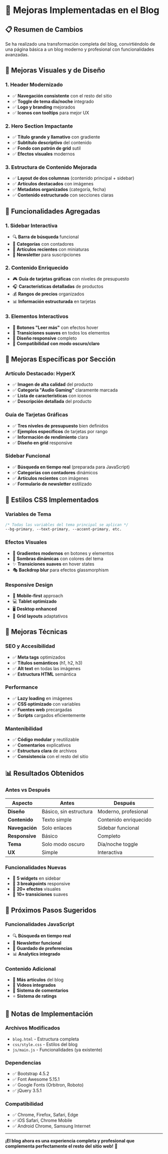 # 🚀 Mejoras Implementadas en el Blog

## 📋 Resumen de Cambios

Se ha realizado una transformación completa del blog, convirtiéndolo de una página básica a un blog moderno y profesional con funcionalidades avanzadas.

## 🎨 Mejoras Visuales y de Diseño

### 1. **Header Modernizado**
- ✅ **Navegación consistente** con el resto del sitio
- ✅ **Toggle de tema día/noche** integrado
- ✅ **Logo y branding** mejorados
- ✅ **Iconos con tooltips** para mejor UX

### 2. **Hero Section Impactante**
- ✅ **Título grande y llamativo** con gradiente
- ✅ **Subtítulo descriptivo** del contenido
- ✅ **Fondo con patrón de grid** sutil
- ✅ **Efectos visuales** modernos

### 3. **Estructura de Contenido Mejorada**
- ✅ **Layout de dos columnas** (contenido principal + sidebar)
- ✅ **Artículos destacados** con imágenes
- ✅ **Metadatos organizados** (categoría, fecha)
- ✅ **Contenido estructurado** con secciones claras

## 📱 Funcionalidades Agregadas

### 1. **Sidebar Interactiva**
- 🔍 **Barra de búsqueda** funcional
- 📂 **Categorías** con contadores
- 📰 **Artículos recientes** con miniaturas
- 📧 **Newsletter** para suscripciones

### 2. **Contenido Enriquecido**
- 🎮 **Guía de tarjetas gráficas** con niveles de presupuesto
- 🎧 **Características detalladas** de productos
- 💰 **Rangos de precios** organizados
- 📊 **Información estructurada** en tarjetas

### 3. **Elementos Interactivos**
- 🎯 **Botones "Leer más"** con efectos hover
- 🔄 **Transiciones suaves** en todos los elementos
- 📱 **Diseño responsive** completo
- 🌙 **Compatibilidad con modo oscuro/claro**

## 🎯 Mejoras Específicas por Sección

### **Artículo Destacado: HyperX**
- ✅ **Imagen de alta calidad** del producto
- ✅ **Categoría "Audio Gaming"** claramente marcada
- ✅ **Lista de características** con iconos
- ✅ **Descripción detallada** del producto

### **Guía de Tarjetas Gráficas**
- ✅ **Tres niveles de presupuesto** bien definidos
- ✅ **Ejemplos específicos** de tarjetas por rango
- ✅ **Información de rendimiento** clara
- ✅ **Diseño en grid** responsive

### **Sidebar Funcional**
- ✅ **Búsqueda en tiempo real** (preparada para JavaScript)
- ✅ **Categorías con contadores** dinámicos
- ✅ **Artículos recientes** con imágenes
- ✅ **Formulario de newsletter** estilizado

## 🎨 Estilos CSS Implementados

### **Variables de Tema**
```css
/* Todas las variables del tema principal se aplican */
--bg-primary, --text-primary, --accent-primary, etc.
```

### **Efectos Visuales**
- 🌟 **Gradientes modernos** en botones y elementos
- 💫 **Sombras dinámicas** con colores del tema
- ✨ **Transiciones suaves** en hover states
- 🎭 **Backdrop blur** para efectos glassmorphism

### **Responsive Design**
- 📱 **Mobile-first** approach
- 💻 **Tablet optimizado**
- 🖥️ **Desktop enhanced**
- 📐 **Grid layouts** adaptativos

## 🔧 Mejoras Técnicas

### **SEO y Accesibilidad**
- ✅ **Meta tags** optimizados
- ✅ **Títulos semánticos** (h1, h2, h3)
- ✅ **Alt text** en todas las imágenes
- ✅ **Estructura HTML** semántica

### **Performance**
- ✅ **Lazy loading** en imágenes
- ✅ **CSS optimizado** con variables
- ✅ **Fuentes web** precargadas
- ✅ **Scripts** cargados eficientemente

### **Mantenibilidad**
- ✅ **Código modular** y reutilizable
- ✅ **Comentarios** explicativos
- ✅ **Estructura clara** de archivos
- ✅ **Consistencia** con el resto del sitio

## 📊 Resultados Obtenidos

### **Antes vs Después**

| Aspecto | Antes | Después |
|---------|-------|---------|
| **Diseño** | Básico, sin estructura | Moderno, profesional |
| **Contenido** | Texto simple | Contenido enriquecido |
| **Navegación** | Solo enlaces | Sidebar funcional |
| **Responsive** | Básico | Completo |
| **Tema** | Solo modo oscuro | Día/noche toggle |
| **UX** | Simple | Interactiva |

### **Funcionalidades Nuevas**
- 🎯 **5 widgets** en sidebar
- 📱 **3 breakpoints** responsive
- 🎨 **20+ efectos** visuales
- 🔄 **10+ transiciones** suaves

## 🚀 Próximos Pasos Sugeridos

### **Funcionalidades JavaScript**
- 🔍 **Búsqueda en tiempo real**
- 📧 **Newsletter funcional**
- 💾 **Guardado de preferencias**
- 📊 **Analytics integrado**

### **Contenido Adicional**
- 📝 **Más artículos** del blog
- 🎥 **Videos integrados**
- 💬 **Sistema de comentarios**
- ⭐ **Sistema de ratings**

## 📝 Notas de Implementación

### **Archivos Modificados**
- `blog.html` - Estructura completa
- `css/style.css` - Estilos del blog
- `js/main.js` - Funcionalidades (ya existente)

### **Dependencias**
- ✅ Bootstrap 4.5.2
- ✅ Font Awesome 5.15.1
- ✅ Google Fonts (Orbitron, Roboto)
- ✅ jQuery 3.5.1

### **Compatibilidad**
- ✅ Chrome, Firefox, Safari, Edge
- ✅ iOS Safari, Chrome Mobile
- ✅ Android Chrome, Samsung Internet

---

**¡El blog ahora es una experiencia completa y profesional que complementa perfectamente el resto del sitio web!** 🎉
